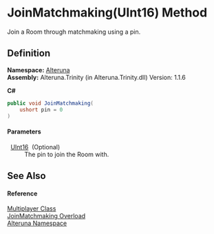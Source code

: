 # JoinMatchmaking(UInt16) Method


Join a Room through matchmaking using a pin.



## Definition
**Namespace:** <a href="N_Alteruna">Alteruna</a>  
**Assembly:** Alteruna.Trinity (in Alteruna.Trinity.dll) Version: 1.1.6

**C#**
``` C#
public void JoinMatchmaking(
	ushort pin = 0
)
```



#### Parameters
<dl><dt>  <a href="https://learn.microsoft.com/dotnet/api/system.uint16" target="_blank" rel="noopener noreferrer">UInt16</a>  (Optional)</dt><dd>The pin to join the Room with.</dd></dl>

## See Also


#### Reference
<a href="T_Alteruna_Multiplayer">Multiplayer Class</a>  
<a href="Overload_Alteruna_Multiplayer_JoinMatchmaking">JoinMatchmaking Overload</a>  
<a href="N_Alteruna">Alteruna Namespace</a>  
